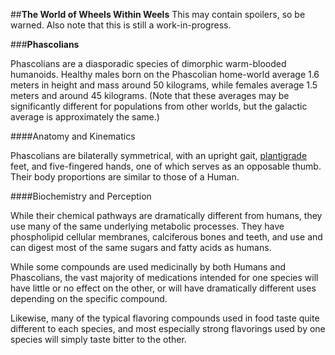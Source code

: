 
##**The World of Wheels Within Weels**
This may contain spoilers, so be warned. Also note that this is still a work-in-progress.

###**Phascolians**

Phascolians are a diasporadic species of dimorphic warm-blooded humanoids.
Healthy males born on the Phascolian home-world average 1.6 meters in height and mass around 50 kilograms, while females average 1.5 meters and around 45 kilograms.
(Note that these averages may be significantly different for populations from other worlds, but the galactic average is approximately the same.)

####Anatomy and Kinematics

Phascolians are bilaterally symmetrical, with an upright gait, [plantigrade](https://en.wikipedia.org/wiki/Plantigrade) feet, and five-fingered hands, one of which serves as an opposable thumb.
Their body proportions are similar to those of a Human.

####Biochemistry and Perception

While their chemical pathways are dramatically different from humans, they use many of the same underlying metabolic processes.
They have phospholipid cellular membranes, calciferous bones and teeth, and use and can digest most of the same sugars and fatty acids as humans.

While some compounds are used medicinally by both Humans and Phascolians, the vast majority of medications intended for one species will have little or no effect on the other, or will have dramatically different uses depending on the specific compound.

Likewise, many of the typical flavoring compounds used in food taste quite different to each species, and most especially strong flavorings used by one species will simply taste bitter to the other.

